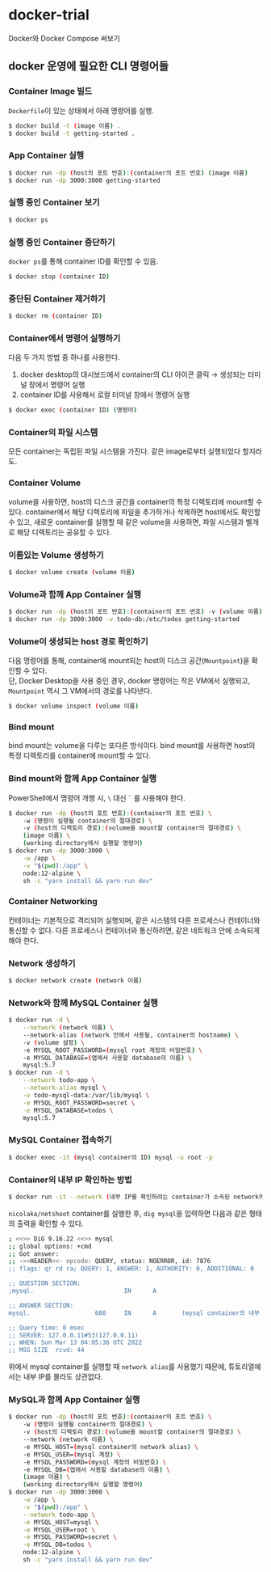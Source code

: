 # docker-trial
Docker와 Docker Compose 써보기

## docker 운영에 필요한 CLI 명령어들

### Container Image 빌드

`Dockerfile`이 있는 상태에서 아래 명령어를 실행.

```bash
$ docker build -t (image 이름) .
$ docker build -t getting-started .
```

### App Container 실행

```bash
$ docker run -dp (host의 포트 번호):(container의 포트 번호) (image 이름)
$ docker run -dp 3000:3000 getting-started
```

### 실행 중인 Container 보기

```bash
$ docker ps
```

### 실행 중인 Container 중단하기

`docker ps`를 통해 container ID를 확인할 수 있음.

```bash
$ docker stop (container ID)
```

### 중단된 Container 제거하기

```bash
$ docker rm (container ID)
```

### Container에서 명령어 실행하기

다음 두 가지 방법 중 하나를 사용한다.

1. docker desktop의 대시보드에서 container의 CLI 아이콘 클릭 &rarr; 생성되는 터미널 창에서 명령어 실행
2. container ID를 사용해서 로컬 터미널 창에서 명령어 실행

```bash
$ docker exec (container ID) (명령어)
```

### Container의 파일 시스템

모든 container는 독립된 파일 시스템을 가진다. 같은 image로부터 실행되었다 할지라도.

### Container Volume

volume을 사용하면, host의 디스크 공간을 container의 특정 디렉토리에 mount할 수 있다. container에서 해당 디렉토리에 파일을 추가하거나 삭제하면 host에서도 확인할 수 있고, 새로운 container를 실행할 때 같은 volume을 사용하면, 파일 시스템과 별개로 해당 디렉토리는 공유할 수 있다.

### 이름있는 Volume 생성하기

```bash
$ docker volume create (volume 이름)
```

### Volume과 함께 App Container 실행

```bash
$ docker run -dp (host의 포트 번호):(container의 포트 번호) -v (volume 이름):(volume을 mount할 container의 절대경로) (image 이름)
$ docker run -dp 3000:3000 -v todo-db:/etc/todos getting-started
```

### Volume이 생성되는 host 경로 확인하기

다음 명령어를 통해, container에 mount되는 host의 디스크 공간(`Mountpoint`)을 확인할 수 있다.\
단, Docker Desktop을 사용 중인 경우, docker 명령어는 작은 VM에서 실행되고, `Mountpoint` 역시 그 VM에서의 경로를 나타낸다.

```bash
$ docker volume inspect (volume 이름)
```

### Bind mount

bind mount는 volume을 다루는 또다른 방식이다. bind mount를 사용하면 host의 특정 디렉토리를 container에 mount할 수 있다.

### Bind mount와 함께 App Container 실행

PowerShell에서 명령어 개행 시, `\` 대신 `` ` `` 를 사용해야 한다.

```bash
$ docker run -dp (host의 포트 번호):(container의 포트 번호) \
    -w (명령이 실행될 container의 절대경로) \
    -v (host의 디렉토리 경로):(volume을 mount할 container의 절대경로) \
    (image 이름) \
    (working directory에서 실행할 명령어)
$ docker run -dp 3000:3000 \
    -w /app \
    -v "$(pwd):/app" \
    node:12-alpine \
    sh -c "yarn install && yarn run dev"
```

### Container Networking

컨테이너는 기본적으로 격리되어 실행되며, 같은 시스템의 다른 프로세스나 컨테이너와 통신할 수 없다. 다른 프로세스나 컨테이너와 통신하려면, 같은 네트워크 안에 소속되게 해야 한다.

### Network 생성하기

```bash
$ docker network create (network 이름)
```

### Network와 함께 MySQL Container 실행

```bash
$ docker run -d \
    --network (network 이름) \
    --network-alias (network 안에서 사용될, container의 hostname) \
    -v (volume 설정) \
    -e MYSQL_ROOT_PASSWORD=(mysql root 계정의 비밀번호) \
    -e MYSQL_DATABASE=(앱에서 사용할 database의 이름) \
    mysql:5.7
$ docker run -d \
    --network todo-app \
    --network-alias mysql \
    -v todo-mysql-data:/var/lib/mysql \
    -e MYSQL_ROOT_PASSWORD=secret \
    -e MYSQL_DATABASE=todos \
    mysql:5.7
```

### MySQL Container 접속하기

```bash
$ docker exec -it (mysql container의 ID) mysql -u root -p
```

### Container의 내부 IP 확인하는 방법

```bash
$ docker run -it --network (내부 IP를 확인하려는 container가 소속된 network의 이름) nicolaka/netshoot
```

`nicolaka/netshoot` container를 실행한 후, `dig mysql`을 입력하면 다음과 같은 형태의 출력을 확인할 수 있다.

```bash
; <<>> DiG 9.16.22 <<>> mysql
;; global options: +cmd
;; Got answer:
;; ->>HEADER<<- opcode: QUERY, status: NOERROR, id: 7876
;; flags: qr rd ra; QUERY: 1, ANSWER: 1, AUTHORITY: 0, ADDITIONAL: 0

;; QUESTION SECTION:
;mysql.                         IN      A

;; ANSWER SECTION:
mysql.                  600     IN      A       (mysql container의 내부 IP)

;; Query time: 0 msec
;; SERVER: 127.0.0.11#53(127.0.0.11)
;; WHEN: Sun Mar 13 04:05:36 UTC 2022
;; MSG SIZE  rcvd: 44
```

위에서 mysql container를 실행할 때 `network alias`를 사용했기 때문에, 튜토리얼에서는 내부 IP를 몰라도 상관없다.

### MySQL과 함께 App Container 실행

```bash
$ docker run -dp (host의 포트 번호):(container의 포트 번호) \
    -w (명령이 실행될 container의 절대경로) \
    -v (host의 디렉토리 경로):(volume을 mount할 container의 절대경로) \
    --network (network 이름) \
    -e MYSQL_HOST=(mysql container의 network alias) \
    -e MYSQL_USER=(mysql 계정) \
    -e MYSQL_PASSWORD=(mysql 계정의 비밀번호) \
    -e MYSQL_DB=(앱에서 사용할 database의 이름) \
    (image 이름) \
    (working directory에서 실행할 명령어)
$ docker run -dp 3000:3000 \
    -w /app \
    -v "$(pwd):/app" \
    --network todo-app \
    -e MYSQL_HOST=mysql \
    -e MYSQL_USER=root \
    -e MYSQL_PASSWORD=secret \
    -e MYSQL_DB=todos \
    node:12-alpine \
    sh -c "yarn install && yarn run dev"
```

